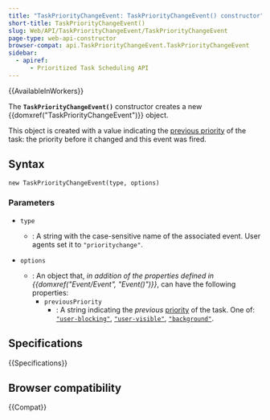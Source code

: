 ```yaml
---
title: "TaskPriorityChangeEvent: TaskPriorityChangeEvent() constructor"
short-title: TaskPriorityChangeEvent()
slug: Web/API/TaskPriorityChangeEvent/TaskPriorityChangeEvent
page-type: web-api-constructor
browser-compat: api.TaskPriorityChangeEvent.TaskPriorityChangeEvent
sidebar:
  - apiref:
      - Prioritized Task Scheduling API
---
```


{{AvailableInWorkers}}

The **`TaskPriorityChangeEvent()`** constructor creates a new {{domxref("TaskPriorityChangeEvent")}} object.

This object is created with a value indicating the [previous priority](/en-US/docs/Web/API/Prioritized_Task_Scheduling_API#task_priorities) of the task: the priority before it changed and this event was fired.

## Syntax

```js-nolint
new TaskPriorityChangeEvent(type, options)
```

### Parameters

- `type`
  - : A string with the case-sensitive name of the associated event.
    User agents set it to `"prioritychange"`.

- `options`
  - : An object that, _in addition of the properties defined in {{domxref("Event/Event", "Event()")}}_, can have the following properties:
    - `previousPriority`
      - : A string indicating the _previous_ [priority](/en-US/docs/Web/API/Prioritized_Task_Scheduling_API#task_priorities) of the task.
        One of: [`"user-blocking"`](/en-US/docs/Web/API/Prioritized_Task_Scheduling_API#user-blocking), [`"user-visible"`](/en-US/docs/Web/API/Prioritized_Task_Scheduling_API#user-visible), [`"background"`](/en-US/docs/Web/API/Prioritized_Task_Scheduling_API#background).

## Specifications

{{Specifications}}

## Browser compatibility

{{Compat}}
